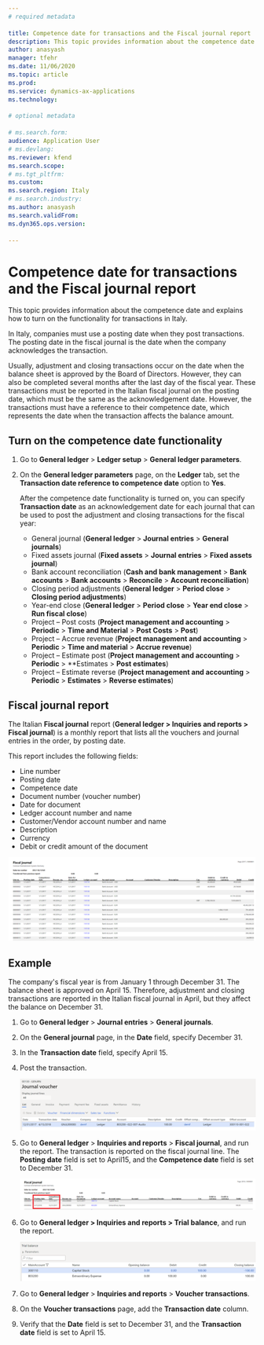 ```yaml
---
# required metadata

title: Competence date for transactions and the Fiscal journal report
description: This topic provides information about the competence date and explains how to turn on the functionality for transactions in Italy
author: anasyash
manager: tfehr
ms.date: 11/06/2020
ms.topic: article
ms.prod:
ms.service: dynamics-ax-applications
ms.technology: 

# optional metadata

# ms.search.form: 
audience: Application User
# ms.devlang: 
ms.reviewer: kfend
ms.search.scope:
# ms.tgt_pltfrm:
ms.custom:
ms.search.region: Italy
# ms.search.industry: 
ms.author: anasyash
ms.search.validFrom: 
ms.dyn365.ops.version: 

---
```


# Competence date for transactions and the Fiscal journal report

This topic provides information about the competence date and explains how to turn on the functionality for transactions in Italy.

In Italy, companies must use a posting date when they post transactions. The posting date in the fiscal journal is the date when the company acknowledges the transaction.

Usually, adjustment and closing transactions occur on the date when the balance sheet is approved by the Board of Directors. However, they can also be completed several months after the last day of the fiscal year. These transactions must be reported in the Italian fiscal journal on the posting date, which must be the same as the acknowledgement date. However, the transactions must have a reference to their competence date, which represents the date when the transaction affects the balance amount.

## Turn on the competence date functionality

1.  Go to **General ledger** \> **Ledger setup** \> **General ledger parameters**.

2.  On the **General ledger parameters** page, on the **Ledger** tab, set the **Transaction date reference to competence date** option to **Yes**.

    After the competence date functionality is turned on, you can specify **Transaction date** as an acknowledgement date for each journal that can be used to post the adjustment and closing transactions for the fiscal year:

    -   General journal (**General ledger** \> **Journal entries** \> **General journals**)
    -   Fixed assets journal (**Fixed assets** \> **Journal entries** \> **Fixed assets journal**)
    -   Bank account reconciliation (**Cash and bank management** \> **Bank accounts** \> **Bank accounts** \> **Reconcile** \> **Account reconciliation**)
    -   Closing period adjustments (**General ledger** \> **Period close** \> **Closing period adjustments**)
    -   Year-end close (**General ledger** \> **Period close** \> **Year end close** \> **Run fiscal close**)
    -   Project – Post costs (**Project management and accounting** \> **Periodic** \> **Time and Material** \> **Post Costs** \> **Post**)
    -   Project – Accrue revenue (**Project management and accounting** \> **Periodic** \> **Time and material** \> **Accrue revenue**)
    -   Project – Estimate post (**Project management and accounting** \> **Periodic** \> **Estimates \> **Post estimates**)
    -   Project – Estimate reverse (**Project management and accounting** \> **Periodic** \> **Estimates** \> **Reverse estimates**)

## Fiscal journal report

The Italian **Fiscal journal** report (**General ledger \> Inquiries and reports \> Fiscal journal**) is a monthly report that lists all the vouchers and journal entries in the order, by posting date.

This report includes the following fields:

-   Line number
-   Posting date
-   Competence date
-   Document number (voucher number)
-   Date for document
-   Ledger account number and name
-   Customer/Vendor account number and name
-   Description
-   Currency
-   Debit or credit amount of the document

![](media/ITA-Competence-date-for-transactions-1-fiscal-journal.png)

## Example

The company's fiscal year is from January 1 through December 31. The balance sheet is approved on April 15. Therefore, adjustment and closing transactions are reported in the Italian fiscal journal in April, but they affect the balance on December 31.

1. Go to **General ledger** \> **Journal entries** \> **General journals**.
2. On the **General journal** page, in the **Date** field, specify December 31.
3. In the **Transaction date** field, specify April 15.
4. Post the transaction.

    ![Journal voucher page](media/ITA-Competence-date-for-transactions-2-general-journal.png)

5. Go to **General ledger** \> **Inquiries and reports** \> **Fiscal journal**, and run the report. The transaction is reported on the fiscal journal line. The **Posting date** field is set to April15, and the **Competence date** field is set to December 31.

    ![Fiscal journal page](media/ITA-Competence-date-for-transactions-3-fiscal-journal.png)

6. Go to **General ledger \> Inquiries and reports \> Trial balance**, and run the report.

    ![Graphical user interface, application Description automatically generated](media/ITA-Competence-date-for-transactions-4-trial-balance.png)

7. Go to **General ledger** \> **Inquiries and reports** \> **Voucher transactions**.
8. On the **Voucher transactions** page, add the **Transaction date** column.
9. Verify that the **Date** field is set to December 31, and the **Transaction date** field is set to April 15.
